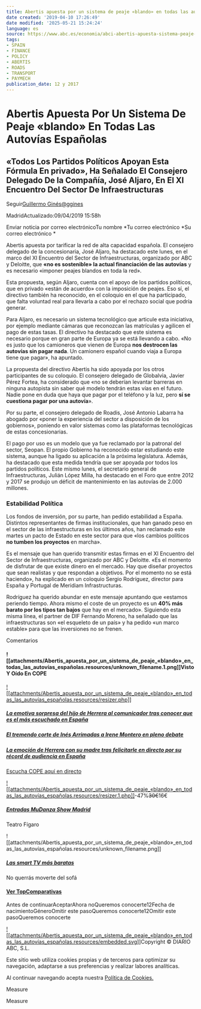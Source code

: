 ```yaml
---
title: Abertis apuesta por un sistema de peaje «blando» en todas las autovías españolas
date created: '2019-04-10 17:26:49'
date modified: '2025-05-21 15:24:24'
language: es
source: https://www.abc.es/economia/abci-abertis-apuesta-sistema-peaje-blando-todas-autopistas-espanolas-201904091412_noticia.html
tags:
- SPAIN
- FINANCE
- POLICY
- ABERTIS
- ROADS
- TRANSPORT
- PAYMECH
publication_date: 12 y 2017
---
```


# Abertis Apuesta Por Un Sistema De Peaje «blando» En Todas Las Autovías Españolas

## «Todos Los Partidos Políticos Apoyan Esta Fórmula En privado», Ha Señalado El Consejero Delegado De la Compañía, José Aljaro, En El XI Encuentro Del Sector De Infraestructuras

Seguir[Guillermo Ginés](https://www.abc.es/autor/guillermo-gines-1434/)[@ggines](https://twitter.com/ggines)

MadridActualizado:09/04/2019 15:58h

Enviar noticia por correo electrónicoTu nombre \*Tu correo electrónico \*Su correo electrónico \*

Abertis apuesta por tarificar la red de alta capacidad española. El consejero delegado de la concesionaria, José Aljaro, ha destacado este lunes, en el marco del XI Encuentro del Sector de Infraestructuras, organizado por ABC y Deloitte, que **«no es sostenible» la actual financiación de las autovías** y es necesario «imponer peajes blandos en toda la red».

Esta propuesta, según Aljaro, cuenta con el apoyo de los partidos políticos, que en privado «están de acuerdo» con la imposición de peajes. Eso sí, el directivo también ha reconocido, en el coloquio en el que ha participado, que falta voluntad real para llevarla a cabo por el rechazo social que podría generar.

Para Aljaro, es necesario un sistema tecnológico que articule esta iniciativa, por ejemplo mediante cámaras que reconozcan las matrículas y agilicen el pago de estas tasas. El directivo ha destacado que este sistema es necesario porque en gran parte de Europa ya se está llevando a cabo. «No es justo que los camioneros que vienen de Europa **nos destrocen las autovías sin pagar nada**. Un camionero español cuando viaja a Europa tiene que pagar», ha apuntado.

La propuesta del directivo Abertis ha sido apoyada por los otros participantes de su coloquio. El consejero delegado de Globalvia, Javier Pérez Fortea, ha considerado que «no se deberían levantar barreras en ninguna autopista sin saber qué modelo tendrán estas vías en el futuro. Nadie pone en duda que haya que pagar por el teléfono y la luz, pero **sí se cuestiona pagar por una autovía**».

Por su parte, el consejero delegado de Roadis, José Antonio Labarra ha abogado por «poner la experiencia del sector a disposición de los gobiernos», poniendo en valor sistemas como las plataformas tecnológicas de estas concesionarias.

El pago por uso es un modelo que ya fue reclamado por la patronal del sector, Seopan. El propio Gobierno ha reconocido estar estudiando este sistema, aunque ha ligado su aplicación a la próxima legislatura. Además, ha destacado que esta medida tendría que ser apoyada por todos los partidos políticos. Este mismo lunes, el secretario general de Infraestructuras, Julián López Milla, ha destacado en el Foro que entre 2012 y 2017 se produjo un déficit de mantenimiento en las autovías de 2.000 millones.

### Estabilidad Política

Los fondos de inversión, por su parte, han pedido estabilidad a España. Distintos representantes de firmas institucionales, que han ganado peso en el sector de las infraestructuras en los últimos años, han reclamado este martes un pacto de Estado en este sector para que «los cambios políticos **no tumben los proyectos** en marcha».

Es el mensaje que han querido transmitir estas firmas en el XI Encuentro del Sector de Infraestructuras, organizado por ABC y Deloitte. «Es el momento de disfrutar de que existe dinero en el mercado. Hay que diseñar proyectos que sean realistas y que respondan a objetivos. Por el momento no se está haciendo», ha explicado en un coloquio Sergio Rodríguez, director para España y Portugal de Meridiam Infrastructuras.

Rodríguez ha querido abundar en este mensaje apuntando que «estamos periendo tiempo. Ahora mismo el coste de un proyecto es un **40% más barato por los tipos tan bajos** que hay en el mercado». Siguiendo esta misma línea, el partner de DIF Fernando Moreno, ha señalado que las infraestructuras son «el esqueleto de un país» y ha pedido «un marco estable» para que las inversiones no se frenen.

Comentarios

#### ![[attachments/Abertis_apuesta_por_un_sistema_de_peaje_«blando»_en_todas_las_autovías_españolas.resources/unknown_filename.1.png]]Visto Y Oído En COPE

[![[attachments/Abertis_apuesta_por_un_sistema_de_peaje_«blando»_en_todas_las_autovías_españolas.resources/resizer.php]]](http://www.cope.es/programas/herrera-en-cope/noticias/emotiva-sorpresa-del-hijo-herrera-comunicador-tras-conocer-que-mas-escuchado-espana-20190410_391685#ns_campaign=rot-ed&ns_mchannel=visto-oido-encope&ns_source=noticia-economia&ns_linkname=1-la-emotiva-sorpresa-del-hijo-de-herrera-al-comunicador-tras-conocer-que-es-el-mas-escuchado-en-espana&ns_fee=8)

##### [La emotiva sorpresa del hijo de Herrera al comunicador tras conocer que es el más escuchado en España](http://www.cope.es/programas/herrera-en-cope/noticias/emotiva-sorpresa-del-hijo-herrera-comunicador-tras-conocer-que-mas-escuchado-espana-20190410_391685#ns_campaign=rot-ed&ns_mchannel=visto-oido-encope&ns_source=noticia-economia&ns_linkname=1-la-emotiva-sorpresa-del-hijo-de-herrera-al-comunicador-tras-conocer-que-es-el-mas-escuchado-en-espana&ns_fee=8)

##### [El tremendo corte de Inés Arrimadas a Irene Montero en pleno debate](http://www.cope.es/actualidad/espana/noticias/tremendo-corte-arrimadas-irene-montero-pleno-debate-20190409_390940#ns_campaign=rot-ed&ns_mchannel=visto-oido-encope&ns_source=noticia-economia&ns_linkname=2-el-tremendo-corte-de-ines-arrimadas-a-irene-montero-en-pleno-debate&ns_fee=8)

##### [La emoción de Herrera con su madre tras felicitarle en directo por su récord de audiencia en España](https://www.abc.es/economia/abci-abertis-apuesta-sistema-peaje-blando-todas-autopistas-espanolas-201904091412_noticia.html#ns_campaign=rot-ed&ns_mchannel=visto-oido-encope&ns_source=noticia-economia&ns_linkname=3-la-emocion-de-herrera-con-su-madre-tras-felicitarle-en-directo-por-su-record-de-audiencia-en-espana&ns_fee=8)

[Escucha COPE aquí en directo](https://www.cope.es/directos/net1#ns_campaign=rot-ed&ns_mchannel=visto-oido-encope&ns_source=noticia-economia&ns_linkname=4-escucha-cope-aqui-en-directo&ns_fee=8)

[![[attachments/Abertis_apuesta_por_un_sistema_de_peaje_«blando»_en_todas_las_autovías_españolas.resources/resizer.1.php]]](https://oferplan.abc.es/ofertas-descuentos/entradas-mudanza-show-madrid-6585.html#ns_campaign=rot-na&ns_mchannel=oferplan-2017-economia3&ns_source=noticia-economia&ns_linkname=1-entradas-mudanza-show-madrid&ns_fee=33)\-47%~~30€~~16€

##### [Entradas MuDanza Show Madrid](https://oferplan.abc.es/ofertas-descuentos/entradas-mudanza-show-madrid-6585.html#ns_campaign=rot-na&ns_mchannel=oferplan-2017-economia3&ns_source=noticia-economia&ns_linkname=1-entradas-mudanza-show-madrid&ns_fee=33)

Teatro Fígaro

![[attachments/Abertis_apuesta_por_un_sistema_de_peaje_«blando»_en_todas_las_autovías_españolas.resources/unknown_filename.png]]

##### [Las smart TV más baratas](https://www.topcomparativas.com/electronica/televisores/smart-tv-mas-baratas.html#ns_campaign=rot-nb&ns_mchannel=topcomparativas-smart-tv-barata&ns_source=noticia-economia&ns_linkname=1-las-smart-tv-mas-baratas&ns_fee=50)

No querrás moverte del sofá

#### [Ver TopComparativas](https://www.topcomparativas.com/#ns_campaign=rot-nb&ns_mchannel=topcomparativas-smart-tv-barata&ns_source=noticia-economia&ns_linkname=2-ver-topcomparativas&ns_fee=50)

Antes de continuarAceptarAhora noQueremos conocerte12Fecha de nacimientoGéneroOmitir este pasoQueremos conocerte12Omitir este pasoQueremos conocerte

[![[attachments/Abertis_apuesta_por_un_sistema_de_peaje_«blando»_en_todas_las_autovías_españolas.resources/embedded.svg]]](https://www.abc.es/)Copyright © DIARIO ABC, S.L.

Este sitio web utiliza cookies propias y de terceros para optimizar su navegación, adaptarse a sus preferencias y realizar labores analíticas.

Al continuar navegando acepta nuestra [Política de Cookies.](http://www.vocento.com/politica-cookies/)

Measure

Measure